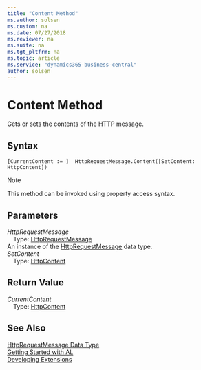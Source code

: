 ```yaml
---
title: "Content Method"
ms.author: solsen
ms.custom: na
ms.date: 07/27/2018
ms.reviewer: na
ms.suite: na
ms.tgt_pltfrm: na
ms.topic: article
ms.service: "dynamics365-business-central"
author: solsen
---
```

[//]: # (START>DO_NOT_EDIT)
[//]: # (IMPORTANT:Do not edit any of the content between here and the END>DO_NOT_EDIT.)
[//]: # (Any modifications should be made in the .resx files in the ModernDev repo.)
# Content Method
Gets or sets the contents of the HTTP message.

## Syntax
```
[CurrentContent := ]  HttpRequestMessage.Content([SetContent: HttpContent])
```
> [!NOTE]  
> This method can be invoked using property access syntax.  
## Parameters
*HttpRequestMessage*  
&emsp;Type: [HttpRequestMessage](httprequestmessage-data-type.md)  
An instance of the [HttpRequestMessage](httprequestmessage-data-type.md) data type.  
*SetContent*  
&emsp;Type: [HttpContent](httpcontent-data-type.md)  
  


## Return Value
*CurrentContent*  
&emsp;Type: [HttpContent](httpcontent-data-type.md)  
  


[//]: # (IMPORTANT: END>DO_NOT_EDIT)
## See Also
[HttpRequestMessage Data Type](httprequestmessage-data-type.md)  
[Getting Started with AL](../devenv-get-started.md)  
[Developing Extensions](../devenv-dev-overview.md)